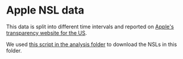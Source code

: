 # Apple NSL data

This data is split into different time intervals and reported on [Apple's transparency website for the US](https://www.apple.com/legal/transparency/us.html).

We used [this script in the analysis folder](/scripts/analysis/parse_and_download_apple_nsls.ipynb) to download the NSLs in this folder.